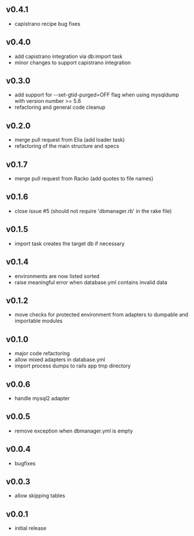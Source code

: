 ## v0.4.1

* capistrano recipe bug fixes

## v0.4.0

* add capistrano integration via db:import task
* minor changes to support capistrano integration

## v0.3.0

* add support for --set-gtid-purged=OFF flag when using mysqldump with version number >= 5.6
* refactoring and general code cleanup

## v0.2.0

* merge pull request from Elia (add loader task)
* refactoring of the main structure and specs

## v0.1.7

* merge pull request from Racko (add quotes to file names)

## v0.1.6

* close issue #5 (should not require 'dbmanager.rb' in the rake file)

## v0.1.5

* import task creates the target db if necessary

## v0.1.4

* environments are now listed sorted
* raise meaningful error when database.yml contains invalid data

## v0.1.2

* move checks for protected environment from adapters to dumpable and importable modules

## v0.1.0

* major code refactoring
* allow mixed adapters in database.yml
* import process dumps to rails app tmp directory

## v0.0.6

* handle mysql2 adapter

## v0.0.5

* remove exception when dbmanager.yml is empty

## v0.0.4

* bugfixes

## v0.0.3

* allow skipping tables

## v0.0.1

* initial release
